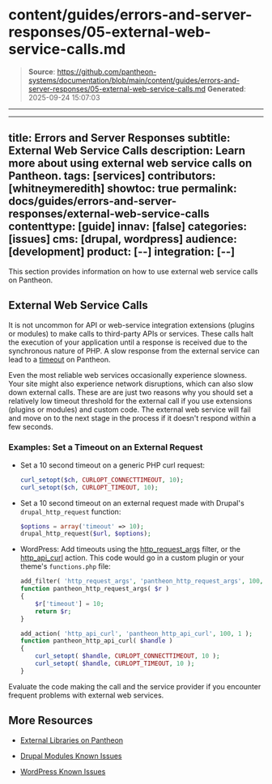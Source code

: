 # content/guides/errors-and-server-responses/05-external-web-service-calls.md

> **Source**: https://github.com/pantheon-systems/documentation/blob/main/content/guides/errors-and-server-responses/05-external-web-service-calls.md
> **Generated**: 2025-09-24 15:07:03

---

---
title: Errors and Server Responses
subtitle: External Web Service Calls
description: Learn more about using external web service calls on Pantheon.
tags: [services]
contributors: [whitneymeredith]
showtoc: true
permalink: docs/guides/errors-and-server-responses/external-web-service-calls
contenttype: [guide]
innav: [false]
categories: [issues]
cms: [drupal, wordpress]
audience: [development]
product: [--]
integration: [--]
---

This section provides information on how to use external web service calls on Pantheon.

## External Web Service Calls

It is not uncommon for API or web-service integration extensions (plugins or modules) to make calls to third-party APIs or services. These calls halt the execution of your application until a response is received due to the synchronous nature of PHP. A slow response from the external service can lead to a [timeout](/timeouts) on Pantheon.

Even the most reliable web services occasionally experience slowness. Your site might also experience network disruptions, which can also slow down external calls. These are are just two reasons why you should set a relatively low timeout threshold for the external call if you use extensions (plugins or modules) and custom code. The external web service will fail and move on to the next stage in the process if it doesn't respond within a few seconds.

### Examples: Set a Timeout on an External Request

- Set a 10 second timeout on a generic PHP curl request:

   ```php
   curl_setopt($ch, CURLOPT_CONNECTTIMEOUT, 10);
   curl_setopt($ch, CURLOPT_TIMEOUT, 10);
   ```

- Set a 10 second timeout on an external request made with Drupal's `drupal_http_request` function:

   ```php
   $options = array('timeout' => 10);
   drupal_http_request($url, $options);
   ```

- WordPress: Add timeouts using the [http_request_args](https://developer.wordpress.org/reference/hooks/http_request_args/) filter, or the [http_api_curl](https://developer.wordpress.org/reference/hooks/http_api_curl/) action. This code would go in a custom plugin or your theme's `functions.php` file:

   ```php
   add_filter( 'http_request_args', 'pantheon_http_request_args', 100, 1 );
   function pantheon_http_request_args( $r )
   {
       $r['timeout'] = 10;
       return $r;
   }

   add_action( 'http_api_curl', 'pantheon_http_api_curl', 100, 1 );
   function pantheon_http_api_curl( $handle )
   {
       curl_setopt( $handle, CURLOPT_CONNECTTIMEOUT, 10 );
       curl_setopt( $handle, CURLOPT_TIMEOUT, 10 );
   }
   ```

Evaluate the code making the call and the service provider if you encounter frequent problems with external web services.

## More Resources

- [External Libraries on Pantheon](/external-libraries)

- [Drupal Modules Known Issues](/modules-known-issues)

- [WordPress Known Issues](/wordpress-known-issues)
